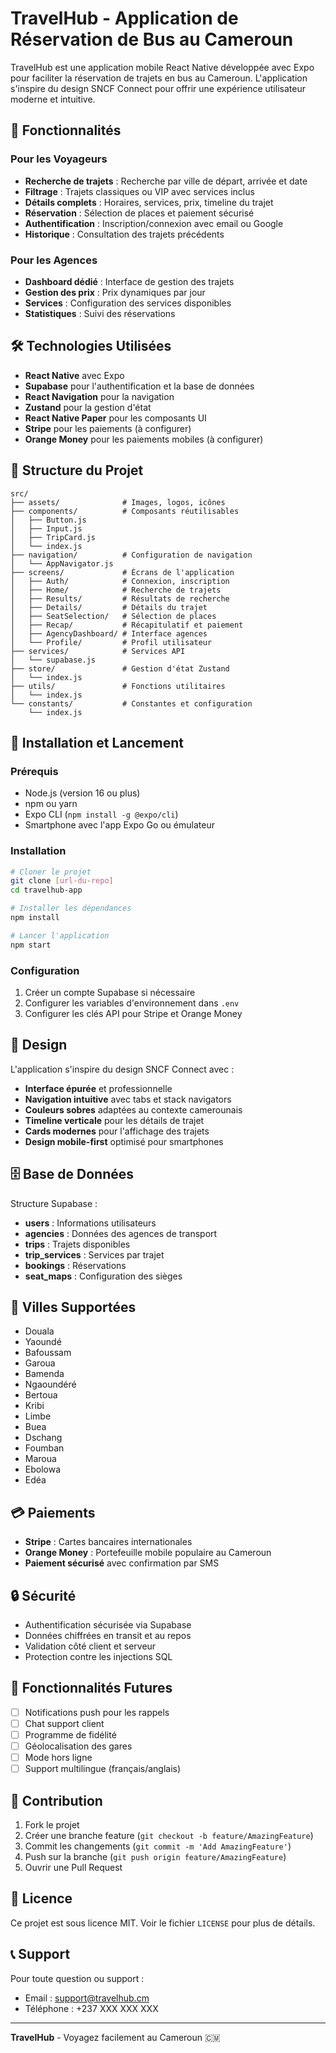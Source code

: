# TravelHub - Application de Réservation de Bus au Cameroun

TravelHub est une application mobile React Native développée avec Expo pour faciliter la réservation de trajets en bus au Cameroun. L'application s'inspire du design SNCF Connect pour offrir une expérience utilisateur moderne et intuitive.

## 🚀 Fonctionnalités

### Pour les Voyageurs
- **Recherche de trajets** : Recherche par ville de départ, arrivée et date
- **Filtrage** : Trajets classiques ou VIP avec services inclus
- **Détails complets** : Horaires, services, prix, timeline du trajet
- **Réservation** : Sélection de places et paiement sécurisé
- **Authentification** : Inscription/connexion avec email ou Google
- **Historique** : Consultation des trajets précédents

### Pour les Agences
- **Dashboard dédié** : Interface de gestion des trajets
- **Gestion des prix** : Prix dynamiques par jour
- **Services** : Configuration des services disponibles
- **Statistiques** : Suivi des réservations

## 🛠 Technologies Utilisées

- **React Native** avec Expo
- **Supabase** pour l'authentification et la base de données
- **React Navigation** pour la navigation
- **Zustand** pour la gestion d'état
- **React Native Paper** pour les composants UI
- **Stripe** pour les paiements (à configurer)
- **Orange Money** pour les paiements mobiles (à configurer)

## 📁 Structure du Projet

```
src/
├── assets/              # Images, logos, icônes
├── components/          # Composants réutilisables
│   ├── Button.js
│   ├── Input.js
│   ├── TripCard.js
│   └── index.js
├── navigation/          # Configuration de navigation
│   └── AppNavigator.js
├── screens/             # Écrans de l'application
│   ├── Auth/            # Connexion, inscription
│   ├── Home/            # Recherche de trajets
│   ├── Results/         # Résultats de recherche
│   ├── Details/         # Détails du trajet
│   ├── SeatSelection/   # Sélection de places
│   ├── Recap/           # Récapitulatif et paiement
│   ├── AgencyDashboard/ # Interface agences
│   └── Profile/         # Profil utilisateur
├── services/            # Services API
│   └── supabase.js
├── store/               # Gestion d'état Zustand
│   └── index.js
├── utils/               # Fonctions utilitaires
│   └── index.js
└── constants/           # Constantes et configuration
    └── index.js
```

## 🚦 Installation et Lancement

### Prérequis
- Node.js (version 16 ou plus)
- npm ou yarn
- Expo CLI (`npm install -g @expo/cli`)
- Smartphone avec l'app Expo Go ou émulateur

### Installation
```bash
# Cloner le projet
git clone [url-du-repo]
cd travelhub-app

# Installer les dépendances
npm install

# Lancer l'application
npm start
```

### Configuration
1. Créer un compte Supabase si nécessaire
2. Configurer les variables d'environnement dans `.env`
3. Configurer les clés API pour Stripe et Orange Money

## 🎨 Design

L'application s'inspire du design SNCF Connect avec :
- **Interface épurée** et professionnelle
- **Navigation intuitive** avec tabs et stack navigators
- **Couleurs sobres** adaptées au contexte camerounais
- **Timeline verticale** pour les détails de trajet
- **Cards modernes** pour l'affichage des trajets
- **Design mobile-first** optimisé pour smartphones

## 🗄 Base de Données

Structure Supabase :
- **users** : Informations utilisateurs
- **agencies** : Données des agences de transport
- **trips** : Trajets disponibles
- **trip_services** : Services par trajet
- **bookings** : Réservations
- **seat_maps** : Configuration des sièges

## 🚌 Villes Supportées

- Douala
- Yaoundé
- Bafoussam
- Garoua
- Bamenda
- Ngaoundéré
- Bertoua
- Kribi
- Limbe
- Buea
- Dschang
- Foumban
- Maroua
- Ebolowa
- Edéa

## 💳 Paiements

- **Stripe** : Cartes bancaires internationales
- **Orange Money** : Portefeuille mobile populaire au Cameroun
- **Paiement sécurisé** avec confirmation par SMS

## 🔒 Sécurité

- Authentification sécurisée via Supabase
- Données chiffrées en transit et au repos
- Validation côté client et serveur
- Protection contre les injections SQL

## 📱 Fonctionnalités Futures

- [ ] Notifications push pour les rappels
- [ ] Chat support client
- [ ] Programme de fidélité
- [ ] Géolocalisation des gares
- [ ] Mode hors ligne
- [ ] Support multilingue (français/anglais)

## 🤝 Contribution

1. Fork le projet
2. Créer une branche feature (`git checkout -b feature/AmazingFeature`)
3. Commit les changements (`git commit -m 'Add AmazingFeature'`)
4. Push sur la branche (`git push origin feature/AmazingFeature`)
5. Ouvrir une Pull Request

## 📄 Licence

Ce projet est sous licence MIT. Voir le fichier `LICENSE` pour plus de détails.

## 📞 Support

Pour toute question ou support :
- Email : support@travelhub.cm
- Téléphone : +237 XXX XXX XXX

---

**TravelHub** - Voyagez facilement au Cameroun 🇨🇲
